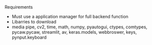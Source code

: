 Requirements

- Must use a application manager for full backend function
- Libarries to download
-   media pipe, cv2, time, math, numpy, pyautogui, ctypes, comtypes, pycaw.pycaw, streamlit, av, keras.models, webbroswer, keys, pynput.keyboard
